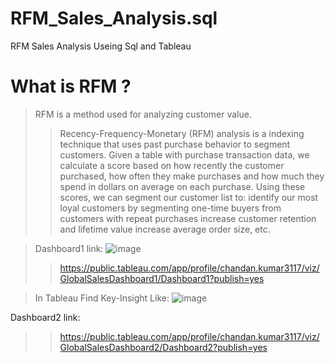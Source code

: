# RFM_Sales_Analysis.sql
RFM Sales Analysis Useing Sql and Tableau

# What is RFM ?
> RFM is a method used for analyzing customer value.
>>  Recency-Frequency-Monetary (RFM) analysis is a indexing technique that uses past purchase behavior to segment customers.
 Given a table with purchase transaction data, we calculate a score based on 
 how recently the customer purchased, 
 how often they make purchases and 
 how much they spend in dollars on average on each purchase. 
 Using these scores, we can segment our customer list to:
 identify our most loyal customers by segmenting one-time buyers from customers with repeat purchases
increase customer retention and lifetime value
increase average order size, etc.

> Dashboard1 link:
![image](https://user-images.githubusercontent.com/87275009/175495724-5daf392e-066b-44e2-959b-139d064f936b.png)
>> https://public.tableau.com/app/profile/chandan.kumar3117/viz/GlobalSalesDashboard1/Dashboard1?publish=yes


> In Tableau Find Key-Insight Like:
![image](https://user-images.githubusercontent.com/87275009/175494632-448d6629-5667-401c-aa63-ff8f69358af7.png)

Dashboard2 link: 
>>https://public.tableau.com/app/profile/chandan.kumar3117/viz/GlobalSalesDashboard2/Dashboard2?publish=yes
